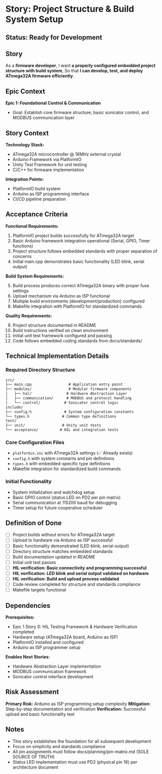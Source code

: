 # Story: Project Structure & Build System Setup

## Status: Ready for Development

## Story

As a **firmware developer**,
I want **a properly configured embedded project structure with build system**,
So that **I can develop, test, and deploy ATmega32A firmware efficiently**.

## Epic Context

**Epic 1: Foundational Control & Communication**
- Goal: Establish core firmware structure, basic sonicator control, and MODBUS communication layer

## Story Context

**Technology Stack:**
- ATmega32A microcontroller @ 16MHz external crystal
- Arduino Framework via PlatformIO 
- Unity Test Framework for unit testing
- C/C++ for firmware implementation

**Integration Points:**
- PlatformIO build system
- Arduino as ISP programming interface
- CI/CD pipeline preparation

## Acceptance Criteria

**Functional Requirements:**

1. PlatformIO project builds successfully for ATmega32A target
2. Basic Arduino framework integration operational (Serial, GPIO, Timer functions)
3. Project structure follows embedded standards with proper separation of concerns
4. Initial main.cpp demonstrates basic functionality (LED blink, serial output)

**Build System Requirements:**

5. Build process produces correct ATmega32A binary with proper fuse settings
6. Upload mechanism via Arduino as ISP functional
7. Multiple build environments (development/production) configured
8. Makefile integration with PlatformIO for standardized commands

**Quality Requirements:**

9. Project structure documented in README
10. Build instructions verified on clean environment
11. Initial unit test framework configured and passing
12. Code follows embedded coding standards from docs/standards/

## Technical Implementation Details

### Required Directory Structure

```markdown
src/
├── main.cpp                 # Application entry point
├── modules/                 # Modular firmware components
│   ├── hal/                # Hardware Abstraction Layer
│   ├── communication/      # MODBUS and protocol handling
│   └── control/           # Sonicator control logic
include/
├── config.h               # System configuration constants
└── types.h               # Common type definitions
test/
├── unit/                 # Unity unit tests
└── acceptance/          # HIL and integration tests
```

### Core Configuration Files

- `platformio.ini` with ATmega32A settings (✅ Already exists)
- `config.h` with system constants and pin definitions
- `types.h` with embedded-specific type definitions
- Makefile integration for standardized build commands

### Initial Functionality

- System initialization and watchdog setup
- Basic GPIO control (status LED on PD2 per pin matrix)
- Serial communication at 115200 baud for debugging
- Timer setup for future cooperative scheduler

## Definition of Done

- [ ] Project builds without errors for ATmega32A target
- [ ] Upload to hardware via Arduino as ISP successful
- [ ] Basic functionality demonstrated (LED blink, serial output)
- [ ] Directory structure matches embedded standards
- [ ] Build documentation updated in README
- [ ] Initial unit test passes
- [ ] **HIL verification: Basic connectivity and programming successful**
- [ ] **HIL verification: LED blink and serial output validated on hardware**
- [ ] **HIL verification: Build and upload process validated**
- [ ] Code review completed for structure and standards compliance
- [ ] Makefile targets functional

## Dependencies

**Prerequisites:**

- Epic 1 Story 0: HIL Testing Framework & Hardware Verification completed
- Hardware setup (ATmega32A board, Arduino as ISP)
- PlatformIO installed and configured
- Arduino as ISP programmer setup

**Enables Next Stories:**

- Hardware Abstraction Layer implementation
- MODBUS communication framework
- Sonicator control interface development

## Risk Assessment

**Primary Risk:** Arduino as ISP programming setup complexity
**Mitigation:** Step-by-step documentation and verification
**Verification:** Successful upload and basic functionality test

## Notes

- This story establishes the foundation for all subsequent development
- Focus on simplicity and standards compliance
- All pin assignments must follow docs/planning/pin-matrix.md (SOLE SOURCE OF TRUTH)
- Status LED implementation must use PD2 (physical pin 16) per architecture document
